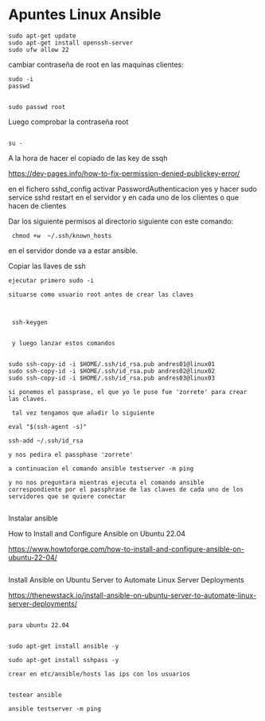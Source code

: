 # Apuntes Linux Ansible

~~~
sudo apt-get update
sudo apt-get install openssh-server
sudo ufw allow 22
~~~

cambiar contraseña de root en las maquinas clientes:




~~~
sudo -i
passwd


sudo passwd root

~~~

Luego comprobar la contraseña root

~~~

su -
~~~


A la hora de hacer el copiado de las key de ssqh

https://dev-pages.info/how-to-fix-permission-denied-publickey-error/

en el fichero sshd_config activar PasswordAuthenticacion yes y
hacer sudo service sshd restart en el servidor y en cada uno de los clientes o que hacen de clientes



Dar los siguiente permisos al directorio siguiente con este comando:

~~~
 chmod +w  ~/.ssh/known_hosts
~~~

en el servidor donde va a estar ansible.


Copiar las llaves de ssh

~~~
ejecutar primero sudo -i

situarse como usuario root antes de crear las claves



 ssh-keygen 


 y luego lanzar estos comandos


sudo ssh-copy-id -i $HOME/.ssh/id_rsa.pub andres01@linux01
sudo ssh-copy-id -i $HOME/.ssh/id_rsa.pub andres02@linux02
sudo ssh-copy-id -i $HOME/.ssh/id_rsa.pub andres03@linux03

si ponemos el passprase, el que yo le puse fue 'zorrete' para crear las claves.

 tal vez tengamos que añadir lo siguiente 

eval "$(ssh-agent -s)"

ssh-add ~/.ssh/id_rsa

y nos pedira el passphase 'zorrete'

a continuacion el comando ansible testserver -m ping

y no nos preguntara mientras ejecuta el comando ansible correspondiente por el passphrase de las claves de cada uno de los servidores que se quiere conectar


~~~


Instalar ansible

How to Install and Configure Ansible on Ubuntu 22.04

https://www.howtoforge.com/how-to-install-and-configure-ansible-on-ubuntu-22-04/



~~~

~~~

Install Ansible on Ubuntu Server to Automate Linux Server Deployments

https://thenewstack.io/install-ansible-on-ubuntu-server-to-automate-linux-server-deployments/





~~~

para ubuntu 22.04 


sudo apt-get install ansible -y

sudo apt-get install sshpass -y

crear en etc/ansible/hosts las ips con los usuarios


testear ansible

ansible testserver -m ping

~~~




